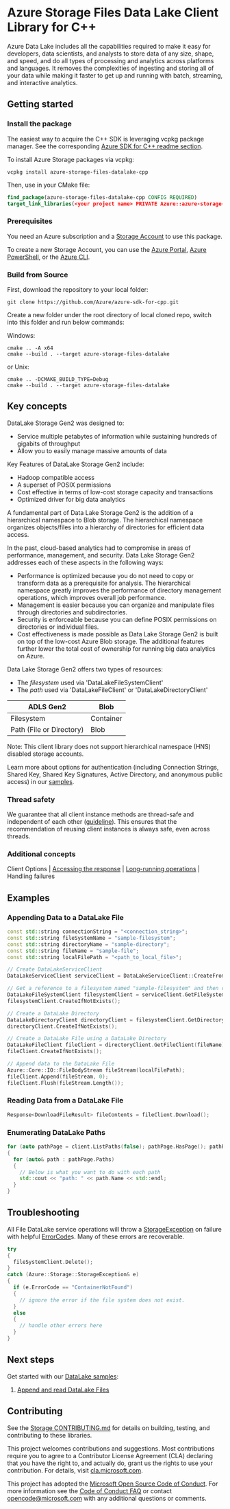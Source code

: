 # Azure Storage Files Data Lake Client Library for C++

Azure Data Lake includes all the capabilities required to make it easy for developers, data scientists, and analysts to store data of any size, shape, and speed, and do all types of processing and analytics across platforms and languages. It removes the complexities of ingesting and storing all of your data while making it faster to get up and running with batch, streaming, and interactive analytics.

## Getting started

### Install the package

The easiest way to acquire the C++ SDK is leveraging vcpkg package manager. See the corresponding [Azure SDK for C++ readme section][azsdk_vcpkg_install].

To install Azure Storage packages via vcpkg:

```batch
vcpkg install azure-storage-files-datalake-cpp
```

Then, use in your CMake file:

```CMake
find_package(azure-storage-files-datalake-cpp CONFIG REQUIRED)
target_link_libraries(<your project name> PRIVATE Azure::azure-storage-files-datalake)
```

### Prerequisites

You need an Azure subscription and a [Storage Account][storage_account_overview] to use this package.

To create a new Storage Account, you can use the [Azure Portal][create_account_with_azure_portal], [Azure PowerShell][create_account_with_powershell], or the [Azure CLI][create_account_with_azure_cli].

### Build from Source

First, download the repository to your local folder:

```batch
git clone https://github.com/Azure/azure-sdk-for-cpp.git
```

Create a new folder under the root directory of local cloned repo, switch into this folder and run below commands:

Windows:

```batch
cmake .. -A x64
cmake --build . --target azure-storage-files-datalake
```

or Unix:

```batch
cmake .. -DCMAKE_BUILD_TYPE=Debug
cmake --build . --target azure-storage-files-datalake
```

## Key concepts

DataLake Storage Gen2 was designed to:
- Service multiple petabytes of information while sustaining hundreds of gigabits of throughput
- Allow you to easily manage massive amounts of data

Key Features of DataLake Storage Gen2 include:
- Hadoop compatible access
- A superset of POSIX permissions
- Cost effective in terms of low-cost storage capacity and transactions
- Optimized driver for big data analytics

A fundamental part of Data Lake Storage Gen2 is the addition of a hierarchical namespace to Blob storage. The hierarchical namespace organizes objects/files into a hierarchy of directories for efficient data access.

In the past, cloud-based analytics had to compromise in areas of performance, management, and security. Data Lake Storage Gen2 addresses each of these aspects in the following ways:
- Performance is optimized because you do not need to copy or transform data as a prerequisite for analysis. The hierarchical namespace greatly improves the performance of directory management operations, which improves overall job performance.
- Management is easier because you can organize and manipulate files through directories and subdirectories.
- Security is enforceable because you can define POSIX permissions on directories or individual files.
- Cost effectiveness is made possible as Data Lake Storage Gen2 is built on top of the low-cost Azure Blob storage. The additional features further lower the total cost of ownership for running big data analytics on Azure.

Data Lake Storage Gen2 offers two types of resources:

- The _filesystem_ used via 'DataLakeFileSystemClient'
- The _path_ used via 'DataLakeFileClient' or 'DataLakeDirectoryClient'

|ADLS Gen2 	                | Blob       |
| --------------------------| ---------- |
|Filesystem                 | Container  | 
|Path (File or Directory)   | Blob       |

Note: This client library does not support hierarchical namespace (HNS) disabled storage accounts.

Learn more about options for authentication (including Connection Strings, Shared Key, Shared Key Signatures, Active Directory, and anonymous public access) in our [samples](https://github.com/Azure/azure-sdk-for-cpp/tree/main/sdk/storage/azure-storage-files-datalake/samples).

### Thread safety

We guarantee that all client instance methods are thread-safe and independent of each other ([guideline](https://azure.github.io/azure-sdk/cpp_introduction.html#thread-safety)). This ensures that the recommendation of reusing client instances is always safe, even across threads.

### Additional concepts

Client Options | [Accessing the response](https://github.com/Azure/azure-sdk-for-cpp#response-t-model-types) | [Long-running operations](https://github.com/Azure/azure-sdk-for-cpp#long-running-operations) | Handling failures

## Examples

### Appending Data to a DataLake File

```C++
const std::string connectionString = "<connection_string>";
const std::string fileSystemName = "sample-filesystem";
const std::string directoryName = "sample-directory";
const std::string fileName = "sample-file";
const std::string localFilePath = "<path_to_local_file>";

// Create DataLakeServiceClient
DataLakeServiceClient serviceClient = DataLakeServiceClient::CreateFromConnectionString(connectionString);

// Get a reference to a filesystem named "sample-filesystem" and then create it
DataLakeFileSystemClient filesystemClient = serviceClient.GetFileSystemClient(fileSystemName);
filesystemClient.CreateIfNotExists();

// Create a DataLake Directory
DataLakeDirectoryClient directoryClient = filesystemClient.GetDirectoryClient(directoryName);
directoryClient.CreateIfNotExists();

// Create a DataLake File using a DataLake Directory
DataLakeFileClient fileClient = directoryClient.GetFileClient(fileName);
fileClient.CreateIfNotExists();

// Append data to the DataLake File
Azure::Core::IO::FileBodyStream fileStream(localFilePath);
fileClient.Append(fileStream, 0);
fileClient.Flush(fileStream.Length());
```
### Reading Data from a DataLake File
```C++
Response<DownloadFileResult> fileContents = fileClient.Download();
```

### Enumerating DataLake Paths
```C++
for (auto pathPage = client.ListPaths(false); pathPage.HasPage(); pathPage.MoveToNextPage())
{
  for (auto& path : pathPage.Paths)
  {
    // Below is what you want to do with each path
    std::cout << "path: " << path.Name << std::endl;
  }
}
```

## Troubleshooting

All File DataLake service operations will throw a [StorageException](https://github.com/Azure/azure-sdk-for-cpp/blob/main/sdk/storage/azure-storage-common/inc/azure/storage/common/storage_exception.hpp)
on failure with helpful [ErrorCode](https://learn.microsoft.com/rest/api/storageservices/blob-service-error-codes)s.
Many of these errors are recoverable.

```C++
try
{
  fileSystemClient.Delete();
}
catch (Azure::Storage::StorageException& e)
{
  if (e.ErrorCode == "ContainerNotFound")
  {
    // ignore the error if the file system does not exist.
  }
  else
  {
    // handle other errors here
  }
}
```

## Next steps

Get started with our [DataLake samples](https://github.com/Azure/azure-sdk-for-cpp/tree/main/sdk/storage/azure-storage-files-datalake/samples):

1. [Append and read DataLake Files](https://github.com/Azure/azure-sdk-for-cpp/blob/main/sdk/storage/azure-storage-files-datalake/samples/datalake_getting_started.cpp)

## Contributing

See the [Storage CONTRIBUTING.md][storage_contrib] for details on building,
testing, and contributing to these libraries.

This project welcomes contributions and suggestions.  Most contributions require
you to agree to a Contributor License Agreement (CLA) declaring that you have
the right to, and actually do, grant us the rights to use your contribution. For
details, visit [cla.microsoft.com][cla].

This project has adopted the [Microsoft Open Source Code of Conduct][coc].
For more information see the [Code of Conduct FAQ][coc_faq]
or contact [opencode@microsoft.com][coc_contact] with any
additional questions or comments.

<!-- LINKS -->
[azsdk_vcpkg_install]: https://github.com/Azure/azure-sdk-for-cpp#download--install-the-sdk
[storage_account_overview]: https://learn.microsoft.com/azure/storage/common/storage-account-overview
[create_account_with_azure_portal]: https://learn.microsoft.com/azure/storage/common/storage-account-create?tabs=azure-portal
[create_account_with_powershell]: https://learn.microsoft.com/azure/storage/common/storage-account-create?tabs=azure-powershell
[create_account_with_azure_cli]: https://learn.microsoft.com/azure/storage/common/storage-account-create?tabs=azure-cli
[storage_contrib]: https://github.com/Azure/azure-sdk-for-cpp/blob/main/CONTRIBUTING.md
[cla]: https://cla.microsoft.com
[coc]: https://opensource.microsoft.com/codeofconduct/
[coc_faq]: https://opensource.microsoft.com/codeofconduct/faq/
[coc_contact]: mailto:opencode@microsoft.com